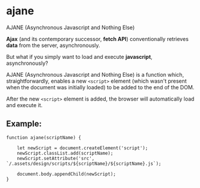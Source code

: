 # ajane
AJANE (Asynchronous Javascript and Nothing Else)

**Ajax** (and its contemporary successor, **fetch API**) conventionally retrieves **data** from the server, asynchronously.

But what if you simply want to load and execute **javascript**, asynchronously?

AJANE (Asynchronous Javascript and Nothing Else) is a function which, straightforwardly, enables a new `<script>` element (which wasn't present when the document was initially loaded) to be added to the end of the DOM.

After the new `<script>` element is added, the browser will automatically load and execute it.
  
## Example:

```
function ajane(scriptName) {
    
    let newScript = document.createElement('script');
    newScript.classList.add(scriptName);
    newScript.setAttribute('src', `/.assets/design/scripts/${scriptName}/${scriptName}.js`);
    
    document.body.appendChild(newScript);
}
```
